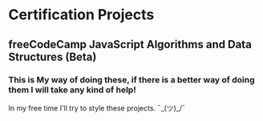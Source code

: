 # Certification Projects

## freeCodeCamp JavaScript Algorithms and Data Structures (Beta)

### This is My way of doing these, if there is a better way of doing them I will take any kind of help!


In my free time I'll try to style these projects. ¯\_(ツ)_/¯